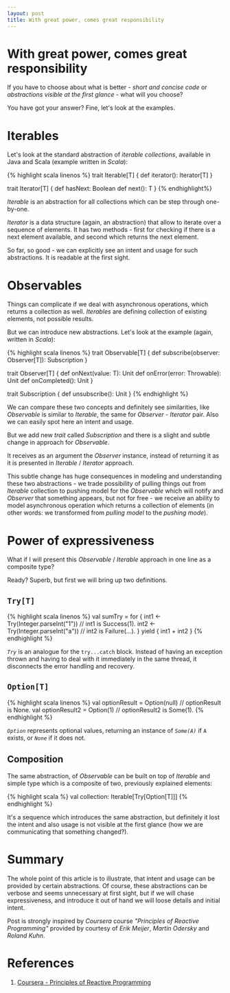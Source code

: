 ```yaml
---
layout: post
title: With great power, comes great responsibility
---
```


# With great power, comes great responsibility

If you have to choose about what is better - *short and concise code* or *abstractions visible at the first glance* - what will you choose?

You have got your answer? Fine, let's look at the examples.

# Iterables

Let's look at the standard abstraction of *iterable collections*, available in Java and Scala (example written in *Scala*):

{% highlight scala linenos %}
trait Iterable[T] {
  def iterator(): Iterator[T]
}

trait Iterator[T] {
  def hasNext: Boolean
  def next(): T
}
{% endhighlight%}

*Iterable* is an abstraction for all collections which can be step through one-by-one.

*Iterator* is a data structure (again, an abstraction) that allow to iterate over a sequence of elements. It has two methods - first for checking if there is a next element available, and second which returns the next element.

So far, so good - we can explicitly see an intent and usage for such abstractions. It is readable at the first sight.

# Observables

Things can complicate if we deal with asynchronous operations, which returns a collection as well. *Iterables* are defining collection of existing elements, not possible results.

But we can introduce new abstractions. Let's look at the example (again, written in *Scala*):

{% highlight scala linenos %}
trait Observable[T] {
  def subscribe(observer: Observer[T]): Subscription
}

trait Observer[T] {
  def onNext(value: T): Unit
  def onError(error: Throwable): Unit
  def onCompleted(): Unit
}

trait Subscription {
  def unsubscribe(): Unit
}
{% endhighlight %}

We can compare these two concepts and definitely see similarities, like *Observable* is similar to *Iterable*, the same for *Observer* - *Iterator* pair. Also we can easily spot here an intent and usage.

But we add new *trait* called *Subscription* and there is a slight and subtle change in approach for *Observable*.

It receives as an argument the *Observer* instance, instead of returning it as it is presented in *Iterable* / *Iterator* approach.

This subtle change has huge consequences in modeling and understanding these two abstractions - we trade possibility of pulling things out from *Iterable* collection to pushing model for the *Observable* which will notify and *Observer* that something appears, but not for free - we receive an ability to model asynchronous operation which returns a collection of elements (in other words: we transformed from *pulling model* to the *pushing mode*).

# Power of expressiveness

What if I will present this *Observable* / *Iterable* approach in one line as a composite type?

Ready? Superb, but first we will bring up two definitions.

## `Try[T]`

{% highlight scala linenos %}
val sumTry = for {
  int1 <- Try(Integer.parseInt("1"))   // int1 is Success(1).
  int2 <- Try(Integer.parseInt("a"))   // int2 is Failure(...).
} yield {
  int1 + int2
}
{% endhighlight %}

*`Try`* is an analogue for the `try...catch` block. Instead of having an exception thrown and having to deal with it immediately in the same thread, it disconnects the error handling and recovery.

## `Option[T]`

{% highlight scala linenos %}
val optionResult = Option(null)   // optionResult is None.
val optionResult2 = Option(1)     // optionResult2 is Some(1).
{% endhighlight %}

*`Option`* represents optional values, returning an instance of *`Some(A)`* if `A` exists, or *`None`* if it does not.

## Composition

The same abstraction, of *Observable* can be built on top of *Iterable* and simple type which is a composite of two, previously explained elements:

{% highlight scala %}
val collection: Iterable[Try[Option[T]]]
{% endhighlight %}

It's a sequence which introduces the same abstraction, but definitely it lost the intent and also usage is not visible at the first glance (how we are communicating that something changed?).

# Summary

The whole point of this article is to illustrate, that intent and usage can be provided by certain abstractions. Of course, these abstractions can be verbose and seems unnecessary at first sight, but if we will chase expressiveness, and introduce it out of hand we will loose details and initial intent.

Post is strongly inspired by *Coursera* course *"Principles of Reactive Programming"* provided by courtesy of *Erik Meijer*, *Martin Odersky* and *Roland Kuhn*.

# References

1. [Coursera - Principles of Reactive Programming](https://www.coursera.org/course/reactive)